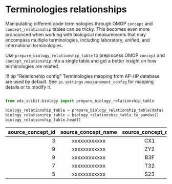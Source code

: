 # Terminologies relationships

Manipulating different code terminologies through OMOP ```concept``` and ```concept_relationship``` tables can be tricky.  This becomes even more pronounced when working with biological measurements that may encompass multiple terminologies, including laboratory, unified, and international terminologies.

Use ```prepare_biology_relationship_table``` to preprocess OMOP ```concept``` and ```concept_relationship``` into a single table and get a better insight on how terminologies are related.

!!! tip "Relationship config"
    Terminologies mapping from AP-HP database are used by default. See ```io.settings.measurement_config``` for mapping details or to modify it.

```python

from eds_scikit.biology import prepare_biology_relationship_table

biology_relationship_table = prepare_biology_relationship_table(data)
biology_relationship_table = biology_relationship_table.to_pandas()
biology_relationship_table.head()
```

|   source_concept_id | source_concept_name   | source_concept_code   |   standard_concept_id     | standard_concept_name     | standard_concept_code       |
|--------------------:|:---------------------:|:---------------------:|:-------------------------:|:-------------------------:|:---------------------------:|
|                   3 | xxxxxxxxxxxx          | CX1                   |                         4 | xxxxxxxxxxxx              | A1                          |
|                   9 | xxxxxxxxxxxx          | ZY2                   |                         5 | xxxxxxxxxxxx              | A2                          |
|                   9 | xxxxxxxxxxxx          | B3F                   |                        47 | xxxxxxxxxxxx              | D3                          |
|                   7 | xxxxxxxxxxxx          | T32                   |                         4 | xxxxxxxxxxxx              | F82                         |
|                   5 | xxxxxxxxxxxx          | S23                   |                         1 | xxxxxxxxxxxx              | A432                        |
